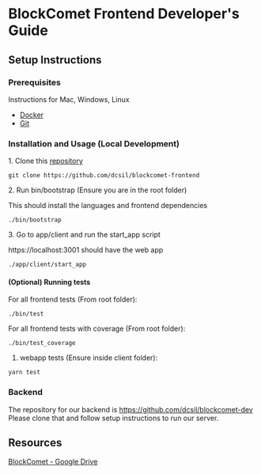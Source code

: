 # BlockComet Frontend Developer's Guide

## Setup Instructions

### Prerequisites
Instructions for Mac, Windows, Linux
- [Docker](https://docs.docker.com/get-docker/)
- [Git](https://git-scm.com/book/en/v2/Getting-Started-Installing-Git)

### Installation and Usage (Local Development)
1\. Clone this [repository](https://github.com/dcsil/blockcomet-frontend)

```
git clone https://github.com/dcsil/blockcomet-frontend
```


2\. Run bin/bootstrap (Ensure you are in the root folder)             

This should install the languages and frontend dependencies 
```
./bin/bootstrap
```

3\. Go to app/client and run the start_app script 

https://localhost:3001 should have the web app
```
./app/client/start_app
```

#### (Optional) Running tests
For all frontend tests (From root folder):
``` 
./bin/test
```
For all frontend tests with coverage (From root folder):
``` 
./bin/test_coverage
```

1. webapp tests (Ensure inside client folder):
```
yarn test
```

### Backend
The repository for our backend is https://github.com/dcsil/blockcomet-dev
Please clone that and follow setup instructions to run our server. 

## Resources
[BlockComet - Google Drive](https://drive.google.com/drive/folders/1Y2Rrer1_6Pn5j8HI7jxWZaM5FnN1wZ13)
